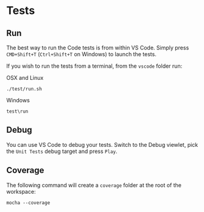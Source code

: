 # Tests

## Run

The best way to run the Code tests is from within VS Code. Simply press `CMD+Shift+T` (`Ctrl+Shift+T` on Windows) to launch the tests.

If you wish to run the tests from a terminal, from the `vscode` folder run:

OSX and Linux

	./test/run.sh

Windows

	test\run

## Debug

You can use VS Code to debug your tests. Switch to the Debug viewlet, pick the `Unit Tests` debug target and press `Play`.

## Coverage

The following command will create a `coverage` folder at the root of the workspace:

	mocha --coverage